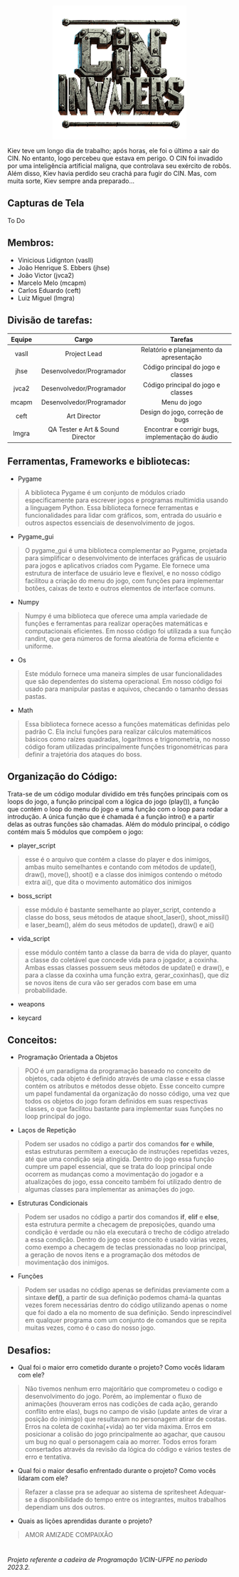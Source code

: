 <p align="center">
  <img src="Image/Logo_CINInvaders.png" width="300" height="300" alt="CIN Invaders, nome do jogo">
</p>

Kiev teve um longo dia de trabalho; após horas, ele foi o último a sair do CIN. No entanto, logo percebeu que estava em perigo. O CIN foi invadido por uma inteligência artificial maligna, que controlava seu exército de robôs. Além disso, Kiev havia perdido seu crachá para fugir do CIN. Mas, com muita sorte, Kiev sempre anda preparado...
## Capturas de Tela
To Do
## Membros: 
* Vinicious Lidignton (vasll)
* João Henrique S. Ebbers (jhse)
* João Victor (jvca2)
* Marcelo Melo (mcapm)
* Carlos Eduardo (ceft)
* Luiz Miguel (lmgra)
## Divisão de tarefas:
| **Equipe** | **Cargo** | **Tarefas** |
| :---: | :--: |:--:|
| vasll | Project Lead | Relatório e planejamento da apresentação |
| jhse | Desenvolvedor/Programador | Código principal do jogo e classes |
| jvca2 | Desenvolvedor/Programador | Código principal do jogo e classes |
| mcapm | Desenvolvedor/Programador | Menu do jogo |
| ceft | Art Director | Design do jogo, correção de bugs |
| lmgra | QA Tester e Art & Sound Director| Encontrar e corrigir bugs, implementação do áudio |
## Ferramentas, Frameworks e bibliotecas: 
* Pygame
> A biblioteca Pygame é um conjunto de módulos criado especificamente para escrever jogos e programas multimídia usando a linguagem Python. Essa biblioteca fornece ferramentas e funcionalidades para lidar com gráficos, som, entrada do usuário e outros aspectos essenciais de desenvolvimento de jogos.
* Pygame_gui
> O pygame_gui é uma biblioteca complementar ao Pygame, projetada para simplificar o desenvolvimento de interfaces gráficas de usuário para jogos e aplicativos criados com Pygame. Ele fornece uma estrutura de interface de usuário leve e flexível, e no nosso código facilitou a criação do menu do jogo, com funções para implementar botões, caixas de texto e outros elementos de interface comuns.
* Numpy
> Numpy é uma biblioteca que oferece uma ampla variedade de funções e ferramentas para realizar operações matemáticas e computacionais eficientes. Em nosso código foi utilizada a sua função randint, que gera números de forma aleatória de forma eficiente e uniforme.
* Os
> Este módulo fornece uma maneira simples de usar funcionalidades que são dependentes do sistema operacional. Em nosso código foi usado para manipular pastas e aquivos, checando o tamanho dessas pastas.
* Math
> Essa biblioteca fornece acesso a funções matemáticas definidas pelo padrão C. Ela inclui funções para realizar cálculos matemáticos básicos como raízes quadradas, logarítmos e trigonometria, no nosso código foram utilizadas principalmente funções trigonométricas para definir a trajetória dos ataques do boss. 
## Organização do Código:
Trata-se de um código modular dividido em três funções principais com os loops do jogo, a função principal com a lógica do jogo (play()), a função que contém o loop do menu do jogo e uma função com o loop para rodar a introdução. A única função que é chamada é a função intro() e a partir delas as outras funções são chamadas.
Além do módulo principal, o código contém mais 5 módulos que compõem o jogo:
* player_script
> esse é o arquivo que contém a classe do player e dos inimigos, ambas muito semelhantes e contando com métodos de update(), draw(), move(), shoot() e a classe dos inimigos contendo o método extra ai(), que dita o movimento automático dos inimigos
* boss_script
> esse módulo é bastante semelhante ao player_script, contendo a classe do boss, seus métodos de ataque shoot_laser(), shoot_missil() e laser_beam(), além do seus métodos de update(), draw() e ai()
* vida_script
> esse módulo contém tanto a classe da barra de vida do player, quanto a classe do coletável que concede vida para o jogador, a coxinha. Ambas essas classes possuem seus métodos de update() e draw(), e para a classe da coxinha uma função extra, gerar_coxinhas(), que diz se novos itens de cura vão ser gerados com base em uma probabilidade.
* weapons
>
* keycard
>
## Conceitos:
* Programação Orientada a Objetos
> POO é um paradigma da programação baseado no conceito de objetos, cada objeto é definido através de uma classe e essa classe contém os atributos e métodos desse objeto. Esse conceito cumpre um papel fundamental da organização do nosso código, uma vez que todos os objetos do jogo foram definidos em suas respectivas classes, o que facilitou bastante para implementar suas funções no loop principal do jogo.
* Laços de Repetição
> Podem ser usados no código a partir dos comandos **for** e **while**, estas estruturas permitem a execução de instruções repetidas vezes, até que uma condição seja atingida. Dentro do jogo essa função cumpre um papel essencial, que se trata do loop principal onde ocorrem as mudanças como a movimentação do jogador e a atualizações do jogo, essa conceito também foi utilizado dentro de algumas classes para implementar as animações do jogo.
* Estruturas Condicionais
> Podem ser usados no código a partir dos comandos **if**, **elif** e **else**, esta estrutura permite a checagem de preposições, quando uma condição é verdade ou não ela executará o trecho de código atrelado a essa condição. Dentro do jogo esse conceito é usado várias vezes, como exempo a checagem de teclas pressionadas no loop principal, a geração de novos itens e a programação dos métodos de movimentação dos inimigos.
* Funções
> Podem ser usadas no código apenas se definidas previamente com a sintaxe **def()**, a partir de sua definição podemos chamá-la quantas vezes forem necessárias dentro do código utilizando apenas o nome que foi dado a ela no momento de sua definição. Sendo inprescindível em qualquer programa com um conjunto de comandos que se repita muitas vezes, como é o caso do nosso jogo.
## Desafios:
* Qual foi o maior erro cometido durante o projeto? Como vocês lidaram com ele?
> Não tivemos nenhum erro majoritário que comprometeu o codigo e desenvolvimento do jogo. Porém, ao implementar o fluxo de animações (houveram  erros nas codições de cada ação, gerando conflito entre elas), bugs no campo de visão (update antes de virar a posição do inimigo) que resultavam no personagem atirar de costas. Erros na coleta de coxinha(+vida) ao ter vida máxima. Erros em posicionar a colisão do jogo principalmente ao agachar, que causou um bug no qual o personagem caia ao morrer. Todos erros foram consertados através da revisão da lógica do código e vários testes de erro e tentativa.
* Qual foi o maior desafio enfrentado durante o projeto? Como vocês lidaram com ele?
> Refazer a classe pra se adequar ao sistema de spritesheet
Adequar-se a disponibilidade do tempo entre os integrantes, muitos trabalhos dependiam uns dos outros.
* Quais as lições aprendidas durante o projeto?
> AMOR 
AMIZADE
COMPAIXÃO
#
###### _Projeto referente a cadeira de Programação 1/CIN-UFPE no período 2023.2._
